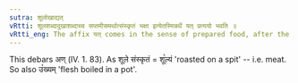 ```yaml
---
sutra: शूलोखाद्यत्
vRtti: शूलशब्दादुखाशब्दाच्च सप्तमीसमर्थात्संस्कृतं भक्षा इत्येतस्मिन्नर्थे यत् प्रत्ययो भवति ॥
vRtti_eng: The affix यत् comes in the sense of prepared food, after the words शूल and उखा ending in the locative case.
---
```

This debars अण् (IV. 1. 83). As शूले संस्कृतं = शू꣡ल्यं 'roasted on a spit' -- i.e. meat. So also उ꣡ख्यम् 'flesh boiled in a pot'.
